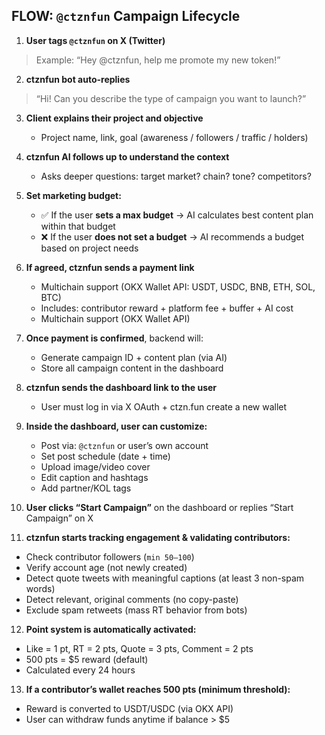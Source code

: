 ## FLOW: `@ctznfun` Campaign Lifecycle

1. **User tags `@ctznfun` on X (Twitter)**

> Example: “Hey @ctznfun, help me promote my new token!”

2. **ctznfun bot auto-replies**

> “Hi! Can you describe the type of campaign you want to launch?”

3. **Client explains their project and objective**

   * Project name, link, goal (awareness / followers / traffic / holders)

4. **ctznfun AI follows up to understand the context**

   * Asks deeper questions: target market? chain? tone? competitors?

5. **Set marketing budget:**

   * ✅ If the user **sets a max budget** → AI calculates best content plan within that budget
   * ❌ If the user **does not set a budget** → AI recommends a budget based on project needs

6. **If agreed, ctznfun sends a payment link**

   * Multichain support (OKX Wallet API: USDT, USDC, BNB, ETH, SOL, BTC)
   * Includes: contributor reward + platform fee + buffer + AI cost
   * Multichain support (OKX Wallet API)

7. **Once payment is confirmed**, backend will:

   * Generate campaign ID + content plan (via AI)
   * Store all campaign content in the dashboard

8. **ctznfun sends the dashboard link to the user**

   * User must log in via X OAuth + ctzn.fun create a new wallet

9. **Inside the dashboard, user can customize:**

   * Post via: `@ctznfun` or user’s own account
   * Set post schedule (date + time)
   * Upload image/video cover
   * Edit caption and hashtags
   * Add partner/KOL tags

10. **User clicks “Start Campaign”** on the dashboard or replies “Start Campaign” on X

11. **ctznfun starts tracking engagement & validating contributors:**

* Check contributor followers (`min 50–100`)
* Verify account age (not newly created)
* Detect quote tweets with meaningful captions (at least 3 non-spam words)
* Detect relevant, original comments (no copy-paste)
* Exclude spam retweets (mass RT behavior from bots)

12. **Point system is automatically activated:**

* Like = 1 pt, RT = 2 pts, Quote = 3 pts, Comment = 2 pts
* 500 pts = \$5 reward (default)
* Calculated every 24 hours

13. **If a contributor’s wallet reaches 500 pts (minimum threshold):**

* Reward is converted to USDT/USDC (via OKX API)
* User can withdraw funds anytime if balance > \$5
